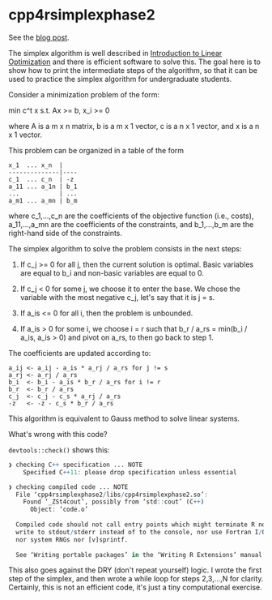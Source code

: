 # cpp4rsimplexphase2

See the [blog post](https://pacha.dev/blog/2023/07/18/cpp4r-simplex/).

The simplex algorithm is well described in [Introduction to Linear Optimization](http://athenasc.com/linoptbook.html) and there is efficient software to solve this. The goal here is to show how to print the intermediate steps of the algorithm, so that it can be used to practice the simplex algorithm for undergraduate students.

Consider a minimization problem of the form:

min c^t x
s.t. Ax >= b, x_i >= 0

where A is a m x n matrix, b is a m x 1 vector, c is a n x 1 vector, and x is a n x 1 vector.

This problem can be organized in a table of the form

```
x_1  ... x_n  |
--------------|----
c_1  ... c_n  | -z
a_11 ... a_1n | b_1
...           | ...
a_m1 ... a_mn | b_m
```

where  c_1,...,c_n are the coefficients of the objective function (i.e., costs), a_11,...,a_mn are the coefficients of the constraints, and b_1,...,b_m are the right-hand side of the constraints.

The simplex algorithm to solve the problem consists in the next steps:

1. If c_j >= 0 for all j, then the current solution is optimal. Basic variables are equal to b_i and non-basic variables are equal to 0.

2. If c_j < 0 for some j, we choose it to enter the base. We chose the variable with the most negative c_j, let's say that it is j = s.

3. If a_is <= 0 for all i, then the problem is unbounded.

4. If a_is > 0 for some i, we choose i = r such that b_r / a_rs = min(b_i / a_is, a_is > 0) and pivot on a_rs, to then go back to step 1.

The coefficients are updated according to:

```
a_ij <- a_ij - a_is * a_rj / a_rs for j != s
a_rj <- a_rj / a_rs
b_i  <- b_i - a_is * b_r / a_rs for i != r
b_r  <- b_r / a_rs
c_j  <- c_j - c_s * a_rj / a_rs
-z   <- -z - c_s * b_r / a_rs
```

This algorithm is equivalent to Gauss method to solve linear systems.

What's wrong with this code?

`devtools::check()` shows this:

```r
❯ checking C++ specification ... NOTE
    Specified C++11: please drop specification unless essential

❯ checking compiled code ... NOTE
  File ‘cpp4rsimplexphase2/libs/cpp4rsimplexphase2.so’:
    Found ‘_ZSt4cout’, possibly from ‘std::cout’ (C++)
      Object: ‘code.o’
  
  Compiled code should not call entry points which might terminate R nor
  write to stdout/stderr instead of to the console, nor use Fortran I/O
  nor system RNGs nor [v]sprintf.
  
  See ‘Writing portable packages’ in the ‘Writing R Extensions’ manual.
```

This also goes against the DRY (don't repeat yourself) logic. I wrote the
first step of the simplex, and then wrote a while loop for steps 2,3,...,N
for clarity. Certainly, this is not an efficient code, it's just a tiny
computational exercise.
